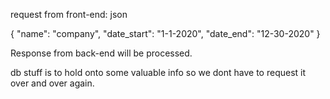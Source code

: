 request from front-end: 
json

{
    "name": "company",
    "date_start": "1-1-2020",
    "date_end": "12-30-2020"
}


Response from back-end will be processed.




db stuff is to hold onto some valuable info so we dont have to request it over and over again.
